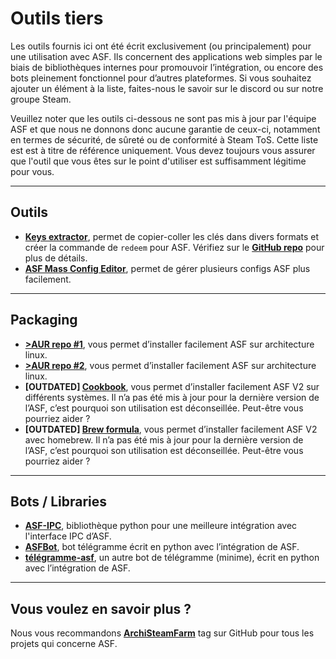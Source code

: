 # Outils tiers

Les outils fournis ici ont été écrit exclusivement (ou principalement) pour une utilisation avec ASF. Ils concernent des applications web simples par le biais de bibliothèques internes pour promouvoir l’intégration, ou encore des bots pleinement fonctionnel pour d’autres plateformes. Si vous souhaitez ajouter un élément à la liste, faites-nous le savoir sur le discord ou sur notre groupe Steam.

Veuillez noter que les outils ci-dessous ne sont pas mis à jour par l'équipe ASF et que nous ne donnons donc aucune garantie de ceux-ci, notamment en termes de sécurité, de sûreté ou de conformité à Steam ToS. Cette liste est est à titre de référence uniquement. Vous devez toujours vous assurer que l'outil que vous êtes sur le point d'utiliser est suffisamment légitime pour vous.

* * *

## Outils

- **[Keys extractor](https://ske.pixv.io)**, permet de copier-coller les clés dans divers formats et créer la commande de `redeem` pour ASF. Vérifiez sur le **[GitHub repo](https://github.com/PixvIO/SKE)** pour plus de détails.
- **[ASF Mass Config Editor](https://github.com/genesix-eu/ASF_MCE)**, permet de gérer plusieurs configs ASF plus facilement.

* * *

## Packaging

- **[>AUR repo #1](https://aur.archlinux.org/packages/asf)**, vous permet d’installer facilement ASF sur architecture linux.
- **[>AUR repo #2](https://aur.archlinux.org/packages/archisteamfarm-bin)**, vous permet d’installer facilement ASF sur architecture linux.
- **[OUTDATED] [Cookbook](https://supermarket.chef.io/cookbooks/asf)**, vous permet d’installer facilement ASF V2 sur différents systèmes. Il n’a pas été mis à jour pour la dernière version de l’ASF, c’est pourquoi son utilisation est déconseillée. Peut-être vous pourriez aider ?
- **[OUTDATED] [Brew formula](http://brewformulas.org/ArchiSteamFarm)**, vous permet d’installer facilement ASF V2 avec homebrew. Il n’a pas été mis à jour pour la dernière version de l’ASF, c’est pourquoi son utilisation est déconseillée. Peut-être vous pourriez aider ?

* * *

## Bots / Libraries

- **[ASF-IPC](https://github.com/deluxghost/ASF_IPC)**, bibliothèque python pour une meilleure intégration avec l'interface IPC d’ASF.
- **[ASFBot](https://github.com/dmcallejo/ASFBot)**, bot télégramme écrit en python avec l’intégration de ASF.
- **[télégramme-asf](https://github.com/deluxghost/telegram-asf)**, un autre bot de télégramme (minime), écrit en python avec l’intégration de ASF.

* * *

## Vous voulez en savoir plus ?

Nous vous recommandons **[ArchiSteamFarm](https://github.com/topics/archisteamfarm)** tag sur GitHub pour tous les projets qui concerne ASF.